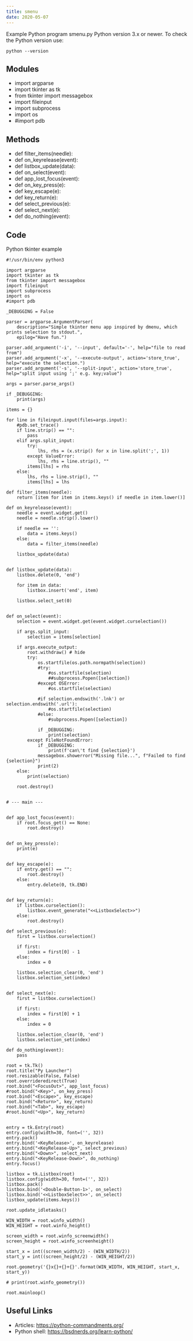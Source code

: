 ```yaml
---
title: smenu
date: 2020-05-07
---
```

Example Python program smenu.py
Python version 3.x or newer.
To check the Python version use:

    python --version

## Modules

* import argparse
* import tkinter as tk
* from tkinter import messagebox
* import fileinput
* import subprocess
* import os
* #import pdb

## Methods

* def filter_items(needle):
* def on_keyrelease(event):
* def listbox_update(data):
* def on_select(event):
* def app_lost_focus(event):
* def on_key_press(e):
* def key_escape(e):
* def key_return(e):
* def select_previous(e):
* def select_next(e):
* def do_nothing(event):

## Code

Python tkinter example

    #!/usr/bin/env python3
    
    import argparse
    import tkinter as tk
    from tkinter import messagebox
    import fileinput
    import subprocess
    import os
    #import pdb
    
    _DEBUGGING = False
    
    parser = argparse.ArgumentParser(
        description="Simple tkinter menu app inspired by dmenu, which prints selection to stdout.",
        epilog="Have fun.")
    
    parser.add_argument('-i', '--input', default='-', help="file to read from")
    parser.add_argument('-x', '--execute-output', action='store_true', help="execute the selection.")
    parser.add_argument('-s', '--split-input', action='store_true', help="split input using ';' e.g. key;value")
    
    args = parser.parse_args()
    
    if _DEBUGGING:
        print(args)
    
    items = {}
    
    for line in fileinput.input(files=args.input):
        #pdb.set_trace()
        if line.strip() == "":
            pass
        elif args.split_input:
            try:
                lhs, rhs = (x.strip() for x in line.split(';', 1))
            except ValueError:
                lhs, rhs = line.strip(), ""
            items[lhs] = rhs
        else:
            lhs, rhs = line.strip(), ""
            items[lhs] = lhs
    
    def filter_items(needle):
        return [item for item in items.keys() if needle in item.lower()]
    
    def on_keyrelease(event):
        needle = event.widget.get()
        needle = needle.strip().lower()
    
        if needle == '':
            data = items.keys()
        else:
            data = filter_items(needle)
    
        listbox_update(data)
    
    
    def listbox_update(data):
        listbox.delete(0, 'end')
    
        for item in data:
            listbox.insert('end', item)
    
        listbox.select_set(0)
    
    
    def on_select(event):
        selection = event.widget.get(event.widget.curselection())
    
        if args.split_input:
            selection = items[selection]
    
        if args.execute_output:
            root.withdraw() # hide
            try:
                os.startfile(os.path.normpath(selection))
                #try:
                    #os.startfile(selection)
                    ##subprocess.Popen([selection])
                #except OSError:
                    #os.startfile(selection)
    
                #if selection.endswith('.lnk') or selection.endswith('.url'):
                    #os.startfile(selection)
                #else:
                    #subprocess.Popen([selection])
    
                if _DEBUGGING:
                    print(selection)
            except FileNotFoundError:
                if _DEBUGGING:
                    print(f'can\'t find {selection}')
                messagebox.showerror("Missing file...", f"Failed to find {selection}")
                print(2)
        else:
            print(selection)
    
        root.destroy()
    
    
    # --- main ---
    
    
    def app_lost_focus(event):
        if root.focus_get() == None:
            root.destroy()
    
    
    def on_key_press(e):
        print(e)
    
    
    def key_escape(e):
        if entry.get() == "":
            root.destroy()
        else:
            entry.delete(0, tk.END)
    
    
    def key_return(e):
        if listbox.curselection():
            listbox.event_generate("<<ListboxSelect>>")
        else:
            root.destroy()
    
    def select_previous(e):
        first = listbox.curselection()
    
        if first:
            index = first[0] - 1
        else:
            index = 0
    
        listbox.selection_clear(0, 'end')
        listbox.selection_set(index)
    
    
    def select_next(e):
        first = listbox.curselection()
    
        if first:
            index = first[0] + 1
        else:
            index = 0
    
        listbox.selection_clear(0, 'end')
        listbox.selection_set(index)
    
    def do_nothing(event):
        pass
    
    root = tk.Tk()
    root.title("Py Launcher")
    root.resizable(False, False)
    root.overrideredirect(True)
    root.bind("<FocusOut>", app_lost_focus)
    #root.bind("<Key>", on_key_press)
    root.bind("<Escape>", key_escape)
    root.bind("<Return>", key_return)
    root.bind("<Tab>", key_escape)
    #root.bind("<Up>", key_return)
    
    
    entry = tk.Entry(root)
    entry.config(width=30, font=('', 32))
    entry.pack()
    entry.bind('<KeyRelease>', on_keyrelease)
    entry.bind("<KeyRelease-Up>", select_previous)
    entry.bind("<Down>", select_next)
    entry.bind("<KeyRelease-Down>", do_nothing)
    entry.focus()
    
    listbox = tk.Listbox(root)
    listbox.config(width=30, font=('', 32))
    listbox.pack()
    listbox.bind('<Double-Button-1>', on_select)
    listbox.bind('<<ListboxSelect>>', on_select)
    listbox_update(items.keys())
    
    root.update_idletasks()
    
    WIN_WIDTH = root.winfo_width()
    WIN_HEIGHT = root.winfo_height()
    
    screen_width = root.winfo_screenwidth()
    screen_height = root.winfo_screenheight()
    
    start_x = int((screen_width/2) - (WIN_WIDTH/2))
    start_y = int((screen_height/2) - (WIN_HEIGHT/2))
    
    root.geometry('{}x{}+{}+{}'.format(WIN_WIDTH, WIN_HEIGHT, start_x, start_y))
    
    # print(root.winfo_geometry())
    
    root.mainloop()
    
    

## Useful Links

- Articles: https://python-commandments.org/
- Python shell: https://bsdnerds.org/learn-python/
